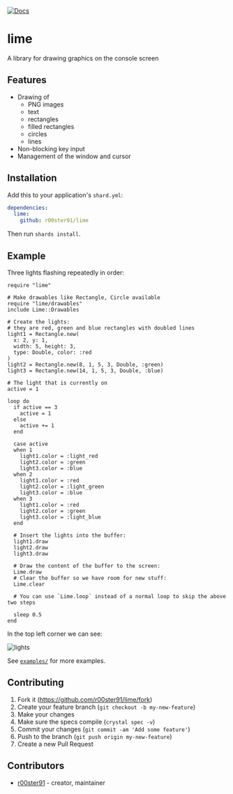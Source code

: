 [![Docs](https://img.shields.io/badge/docs-available-brightgreen.svg)](https://r00ster91.github.io/lime/)

# lime

A library for drawing graphics on the console screen

## Features

* Drawing of
  * PNG images
  * text
  * rectangles
  * filled rectangles
  * circles
  * lines
* Non-blocking key input
* Management of the window and cursor

## Installation

Add this to your application's `shard.yml`:

```yaml
dependencies:
  lime:
    github: r00ster91/lime
```

Then run `shards install`.

## Example

Three lights flashing repeatedly in order:

```crystal
require "lime"

# Make drawables like Rectangle, Circle available
require "lime/drawables"
include Lime::Drawables

# Create the lights:
# they are red, green and blue rectangles with doubled lines
light1 = Rectangle.new(
  x: 2, y: 1,
  width: 5, height: 3,
  type: Double, color: :red
)
light2 = Rectangle.new(8, 1, 5, 3, Double, :green)
light3 = Rectangle.new(14, 1, 5, 3, Double, :blue)

# The light that is currently on
active = 1

loop do
  if active == 3
    active = 1
  else
    active += 1
  end

  case active
  when 1
    light1.color = :light_red
    light2.color = :green
    light3.color = :blue
  when 2
    light1.color = :red
    light2.color = :light_green
    light3.color = :blue
  when 3
    light1.color = :red
    light2.color = :green
    light3.color = :light_blue
  end

  # Insert the lights into the buffer:
  light1.draw
  light2.draw
  light3.draw

  # Draw the content of the buffer to the screen:
  Lime.draw
  # Clear the buffer so we have room for new stuff:
  Lime.clear

  # You can use `Lime.loop` instead of a normal loop to skip the above two steps

  sleep 0.5
end
```

In the top left corner we can see:

![lights](https://i.imgur.com/hDHDiJB.gif)

See [`examples/`](https://github.com/r00ster91/lime/tree/master/examples) for more examples.

## Contributing

1. Fork it (<https://github.com/r00ster91/lime/fork>)
2. Create your feature branch (`git checkout -b my-new-feature`)
3. Make your changes
4. Make sure the specs compile (`crystal spec -v`)
5. Commit your changes (`git commit -am 'Add some feature'`)
6. Push to the branch (`git push origin my-new-feature`)
7. Create a new Pull Request

## Contributors

- [r00ster91](https://github.com/r00ster91) - creator, maintainer
